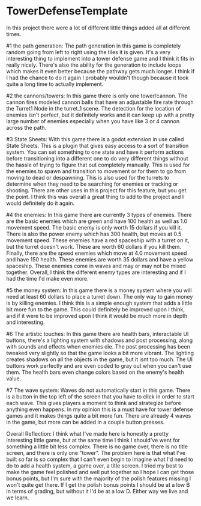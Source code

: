 # TowerDefenseTemplate

In this project there were a lot of different little things added all at different times.

#1 the path generation:
The path generation in this game is completely random going from left to right using the tiles it is given. It's a very interesting thing to implement into a tower defense game and I think it fits in really nicely. There's also the ability for the generation to include loops which makes it even better because the pathway gets much longer. I think if I had the chance to do it again I probably wouldn't though because it took quite a long time to actually implement.

#2 the cannons/towers:
In this game there is only one tower/cannon. The cannon fires modeled cannon balls that have an adjustable fire rate through the Turret1 Node in the turret_1 scene. The detection for the location of enemies isn't perfect, but it definitely works and it can keep up with a pretty large number of enemies especially when you have like 3 or 4 cannon across the path.

#3 State Sheets:
With this game there is a godot extension in use called State Sheets. This is a plugin that gives easy access to a sort of transition system. You can set something to one state and have it perform actions before transitioning into a different one to do very different things without the hassle of trying to figure that out completely manually. This is used for the enemies to spawn and transition to movement or for them to go from moving to dead or despawning. This is also used for the turrets to determine when they need to be searching for enemies or tracking or shooting. There are other uses in this project for this feature, but you get the point. I think this was overall a great thing to add to the project and I would definitely do it again.

#4 the enemies:
In this game there are currently 3 types of enemies. There are the basic enemies which are green and have 100 health as well as 1.0 movement speed. The basic enemy is only worth 15 dollars if you kill it. There is also the power enemy which has 300 health, but moves at 0.5 movement speed. These enemies have a red spaceship with a turret on it, but the turret doesn't work. These are worth 60 dollars if you kill them. Finally, there are the speed enemies which move at 4.0 movement speed and have 150 health. These enemies are worth 35 dollars and have a yellow spaceship. These enemies come in waves and may or may not be mixed together. Overall, I think the different enemy types are interesting and if I had the time I'd make even more.

#5 the money system:
In this game there is a money system where you will need at least 60 dollars to place a turret down. The only way to gain money is by killing enemies. I think this is a simple enough system that adds a little bit more fun to the game. This could definitely be improved upon I think, and if it were to be improved upon I think it would be much more in depth and interesting.

#6 The artistic touches:
In this game there are health bars, interactable UI buttons, there's a lighting system with shadows and post processing, along with sounds and effects when enemies die. The post processing has been tweaked very slightly so that the game looks a bit more vibrant. The lighting creates shadows on all the objects in the game, but it isnt too much. The UI buttons work perfectly and are even coded to gray out when you can't use them. The health bars even change colors based on the enemy's health value.

#7 The wave system:
Waves do not automatically start in this game. There is a button in the top left of the screen that you have to click in order to start each wave. This gives players a moment to think and strategize before anything even happens. In my opinion this is a must have for tower defense games and it makes things quite a bit more fun. There are already 4 waves in the game, but more can be added in a couple button presses.

Overall Reflection:
I think what I've made here is honestly a pretty interesting little game, but at the same time I think I should've went for something a little bit less complex. There is no game over, there is no title screen, and there is only one "tower". The problem here is that what I've built so far is so complex that I can't even begin to imagine what I'd need to do to add a health system, a game over, a title screen. I tried my best to make the game feel polished and well put together so I hope I can get those bonus points, but I'm sure with the majority of the polish features missing I won't quite get there. If I get the polish bonus points I should be at a low B in terms of grading, but without it I'd be at a low D. Either way we live and we learn.
 
